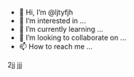 - 👋 Hi, I’m @ljtyfjh
- 👀 I’m interested in ...
- 🌱 I’m currently learning ...
- 💞️ I’m looking to collaborate on ...
- 📫 How to reach me ...

<!---
ljtyfjh/ljtyfjh is a ✨ special ✨ repository because its `README.md` (this file) appears on your GitHub profile.
You can click the Preview link to take a look at your changes.
--->
2jj
jjj
